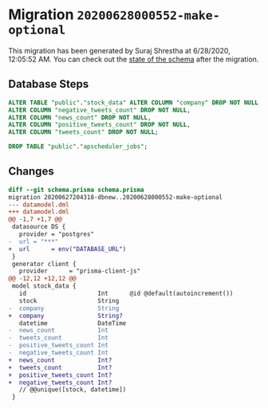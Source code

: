 # Migration `20200628000552-make-optional`

This migration has been generated by Suraj Shrestha at 6/28/2020, 12:05:52 AM.
You can check out the [state of the schema](./schema.prisma) after the migration.

## Database Steps

```sql
ALTER TABLE "public"."stock_data" ALTER COLUMN "company" DROP NOT NULL,
ALTER COLUMN "negative_tweets_count" DROP NOT NULL,
ALTER COLUMN "news_count" DROP NOT NULL,
ALTER COLUMN "positive_tweets_count" DROP NOT NULL,
ALTER COLUMN "tweets_count" DROP NOT NULL;

DROP TABLE "public"."apscheduler_jobs";
```

## Changes

```diff
diff --git schema.prisma schema.prisma
migration 20200627204318-dbnew..20200628000552-make-optional
--- datamodel.dml
+++ datamodel.dml
@@ -1,7 +1,7 @@
 datasource DS {
   provider = "postgres"
-  url = "***"
+  url      = env("DATABASE_URL")
 }
 generator client {
   provider      = "prisma-client-js"
@@ -12,12 +12,12 @@
 model stock_data {
   id                    Int      @id @default(autoincrement())
   stock                 String
-  company               String
+  company               String?
   datetime              DateTime
-  news_count            Int
-  tweets_count          Int
-  positive_tweets_count Int
-  negative_tweets_count Int
+  news_count            Int?
+  tweets_count          Int?
+  positive_tweets_count Int?
+  negative_tweets_count Int?
   // @@unique([stock, datetime])
 }
```


